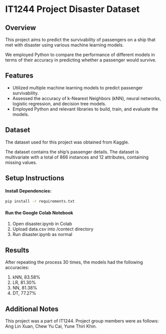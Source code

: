 # IT1244 Project Disaster Dataset

## Overview

This project aims to predict the survivability of passengers on a ship that met with disaster using various machine learning models. 

We employed Python to compare the performance of different models in terms of their accuracy in predicting whether a passenger would survive.

## Features

- Utilized multiple machine learning models to predict passenger survivability.
- Assessed the accuracy of k-Nearest Neighbors (kNN), neural networks, logistic regression, and decision tree models.
- Employed Python and relevant libraries to build, train, and evaluate the models.

## Dataset

The dataset used for this project was obtained from Kaggle.

The dataset contains the ship’s passenger details. The dataset is multivariate with a total of 866 instances and 12 attributes, containing missing values. 

## Setup Instructions

#### Install Dependencies:

```bash
pip install -r requirements.txt
```

#### Run the Google Colab Notebook

1. Open disaster.ipynb in Colab
2. Upload data.csv into /contect directory
3. Run disaster.ipynb as normal

## Results

After repeating the process 30 times, the models had the following accuracies:

1. kNN, 83.58%
2. LR, 81.30%
3. NN, 81.38%
4. DT, 77.27%

## Additional Notes

This project was a part of IT1244.
Project group members were as follows: Ang Lin Xuan, Chew Yu Cai, Yune Thiri Khin.


